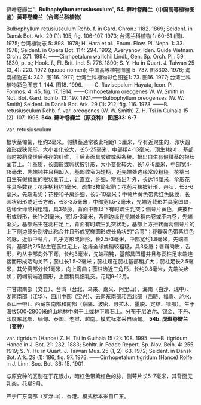 藓叶卷瓣兰",
.**Bulbophyllum retusiusculum**",
**54. 藓叶卷瓣兰（中国高等植物图鉴）黄萼卷瓣兰（台湾兰科植物）**

Bulbophyllum retusiusculum Rchb. f. in Gard. Chron.: 1182. 1869; Seidenf. in Dansk Bot. Ark. 29 (1): 195, fig. 106-107. 1973; 台湾兰科植物 1: 60-61 (图). 1975; 台湾植物志 5: 898. 1978; H. Hara et al., Enum. Flow. Pl. Nepal 1: 33. 1978; Seidenf. in Opera Bot. 114: 294. 1992; Averyanov, Iden. Guide Vietnam. Orch.: 371. 1994. ——Cirrhpetalum wallichii Lindl., Gen. Sp. Orch. Pl.: 59. 1830, p. p.; Hook. f., Fl. Brit. Ind. 5: 776. 1890; S. Y. Hu in Quart. J. Taiwan 25 (3, 4): 220. 1972 (quoad nomen); 中国高等植物图鉴 5: 737. 图8303. 1976; 海南植物志4: 242. 图116. 1977; 台湾兰科植物彩色图鉴1: 73. 图16. 1977; 台湾兰科植物彩色图志 1: 144. 图18. 1996. ——C. flavisepalum Hayata, Icon. Pl. Formos. 4: 45, fig. 17. 1914. ——Cirrhopetalum oreogenes W. W. Smith in Not. Bot. Gard. Edinb. 13: 197. 1921.——Bulbophyllum oreogenses (W. W. Smith) Seidenf. in Dansk Bot. Ark. 29 (1): 212; fig. 116. 1973. ——B. retusiusculum Rchb. f. var. oreogenes (W. W. Smith) Z. H. Tsi in Guihaia 15 (2): 107. 1995.
**54a. 藓叶卷瓣兰（原变种） 图版33: 6-7**

var. retusiusculum

根状茎匍匐，粗约2毫米。假鳞茎通常彼此相距1-3厘米，罕有近聚生的，卵状圆锥形或狭卵形，大小变化较大，长5-25毫米，中部粗4-13毫米，顶生1枚叶，基部有时被鞘腐烂后残存的纤维，干后表面具皱纹或纵条棱。根出自生有假鳞茎的根状茎节上。叶革质，长圆形或卵状披针形，大小变化较大，长1.6-8厘米，中部宽4-18毫米，先端钝并且稍凹入，基部收窄为短柄，近先端处边缘常较粗糙。花葶出自生有假鳞茎的根状茎节上，近直立，纤细，常高出叶外，长达14厘米，伞形花序具多数花；花序柄粗约1毫米，疏生3枚筒状鞘；花苞片狭披针形，舟状，长3-6毫米，先端渐尖；花梗和子房纤细，长5-10毫米；中萼片黄色带紫红色脉纹，长圆状卵形或近长方形，长3-3.5毫米，中部宽1.5-2毫米，先端近截形并具宽凹缺，边缘全缘或稍粗糙，具3条脉，背面中部以下有时疏生乳突；侧萼片黄色，狭披针形或线形，长11-21毫米，宽1.5-3毫米，两侧边缘在先端处稍内卷或不内卷，先端渐尖，基部贴生在蕊柱足上，背面有时疏生乳突状毛，基部上方扭转而两侧萼片的上下侧边缘分别彼此粘合并且形成宽椭圆形或长角状的“合萼”；花瓣黄色带紫红色的脉，近似中萼片，几乎方形或卵形，长2.5-3毫米，中部宽约1.8毫米，先端圆钝，基部约2/5贴生在蕊柱足上，边缘全缘或稍较粗糙，具3条脉；唇瓣肉质，舌形，约从中部向外下弯，长约3毫米，先端稍钝，基部具凹槽并且与蕊柱足末端连接而形成活动关节；蕊柱长1.5-2毫米；蕊柱翅在蕊柱基部稍扩大；蕊柱足长2.5毫米，其分离部分长1毫米，向上弯曲；蕊柱齿近三角形，长约0.8毫米，先端尖齿状；药帽前端近圆形，上面稍具细乳突。花期9-12月。

产甘肃南部（文县）、台湾（台北、乌来、嘉义、阿里山）、海南（白沙、琼中）、湖南南部（江华）、四川中部（宝兴）、云南东南部和西北部（西畴、福贡、泸水、贡山一带）、西藏东南部和南部（察隅、波密、聂拉木、墨脱、定结、错那）。生于海拔500-2800米的山地林中树干上或林下岩石上。分布于尼泊尔、锡金、不丹、印度东北部、缅甸、泰国、老挝、越南。模式标本采自缅甸。
**54b. 虎斑卷瓣兰（变种）**

var. tigridum (Hance) Z. H. Tsi in Guihaia 15 (2): 108. 1995. ——B. tigridum Hance in J. Bot. 21: 232. 1883; Schltr. in Fedde Repert. Sp. Nov. Beih. 4: 255. 1919; S. Y. Hu in Quart. J. Taiwan Mus. 25 (1, 2): 63. 1972; Seidenf. in Dansk Bot. Ark. 29 (1): 186, fig. 97. 1973. ——Cirrhopetalum tigridum (Hance) Rolfe in J. Linn. Soc. Bot. 36: 15. 1901.

与原变种的区别在于花很小，暗红色带紫红色的脉，侧萼片长5-7毫米，其背面无乳突。花期9月。

产于广东南部（罗浮山）、香港。模式标本采自广东。
